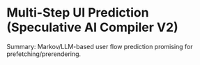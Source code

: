 # Multi-Step UI Prediction (Speculative AI Compiler V2)

Summary: Markov/LLM-based user flow prediction promising for prefetching/prerendering.